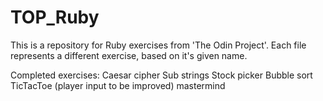 # TOP_Ruby

This is a repository for Ruby exercises from 'The Odin Project'. Each file represents a different exercise, based on it's given name.

Completed exercises:
Caesar cipher
Sub strings
Stock picker
Bubble sort
TicTacToe (player input to be improved)
mastermind